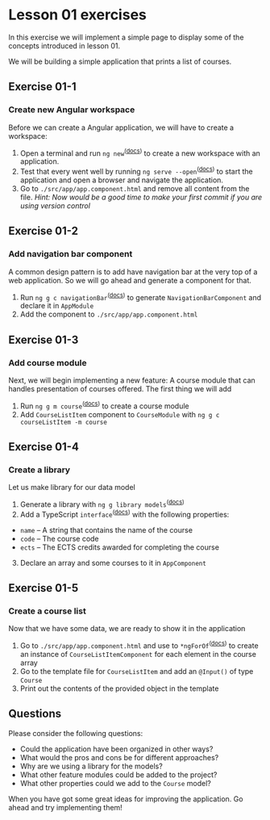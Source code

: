 # Lesson 01 exercises
In this exercise we will implement a simple page to display some of the concepts introduced in lesson 01.

We will be building a simple application that prints a list of courses.

## Exercise 01-1
### Create new Angular workspace
Before we can create a Angular application, we will have to create a workspace:

1. Open a terminal and run `ng new`<sup>(<a href="https://angular.io/cli/new">docs</a>)</sup> to create a new workspace with an application.
2. Test that every went well by running `ng serve --open`<sup>(<a href="https://angular.io/cli/serve">docs</a>)</sup> to start the application and open a browser and navigate the application.
3. Go to `./src/app/app.component.html` and remove all content from the file. _Hint: Now would be a good time to make your first commit if you are using version control_

## Exercise 01-2
### Add navigation bar component
A common design pattern is to add have navigation bar at the very top of a web application. So we will go ahead and generate a component for that.

1. Run `ng g c navigationBar`<sup>(<a href="https://angular.io/cli/generate#component-command">docs</a>)</sup> to generate `NavigationBarComponent` and declare it in `AppModule`
2. Add the component to `./src/app/app.component.html`

## Exercise 01-3
### Add course module
Next, we will begin implementing a new feature: A course module that can handles presentation of courses offered. The first thing we will add 

1. Run `ng g m course`<sup>(<a href="https://angular.io/cli/generate#module-command">docs</a>)</sup> to create a course module
2. Add `CourseListItem` component to `CourseModule` with `ng g c courseListItem -m course`

## Exercise 01-4
### Create a library
Let us make library for our data model

1. Generate a library with `ng g library models`<sup>(<a href="https://angular.io/cli/generate#library-command">docs</a>)</sup>
2. Add a TypeScript `interface`<sup>(<a href="https://www.typescriptlang.org/docs/handbook/2/everyday-types.html#interfaces">docs</a>)</sup> with the following properties:
  - `name` – A string that contains the name of the course
  - `code` – The course code
  - `ects` – The ECTS credits awarded for completing the course
3. Declare an array and some courses to it in `AppComponent`

## Exercise 01-5
### Create a course list
Now that we have some data, we are ready to show it in the application

1. Go to `./src/app/app.component.html` and use to `*ngForOf`<sup>(<a href="https://angular.io/api/common/NgForOf">docs</a>)</sup> to create an instance of `CourseListItemComponent` for each element in the course array
2. Go to the template file for `CourseListItem` and add an `@Input()` of type `Course`
3. Print out the contents of the provided object in the template

## Questions
Please consider the following questions:
- Could the application have been organized in other ways?
- What would the pros and cons be for different approaches?
- Why are we using a library for the models?
- What other feature modules could be added to the project?
- What other properties could we add to the `Course` model?

When you have got some great ideas for improving the application. Go ahead and try implementing them!